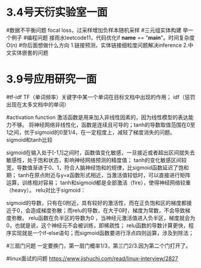 3.4号天衍实验室一面
==========
#数据不平衡问题
focal loss，过采样增加负样本随机采样
#三元组实体构建
举一个例子
#编程问题
接雨水leetcode11，代码优化if __name__ == "__main__"。时间复杂度O(n)
#你后面想做什么方向
1.链接预测，实体链接细粒度问题解决inference
2.中文实体嵌套的问题


3.9号应用研究一面
==========
#tf-idf
TF（单词频率）关键字中某一个单词在目标文档中出现的作用；
idf（惩罚出现在太多文档中的单词）


#activation function
激活函数是用来加入非线性因素的，因为线性模型的表达能力不够。
将神经网络非线性化，函数是连续且可导的；tanh的导数取值范围在0至1之间，优于sigmoid的0至1/4，在一定程度上，减轻了梯度消失的问题。
sigmoid和tanh比较

sigmoid在输入处于[-1,1]之间时，函数值变化敏感，一旦接近或者超出区间就失去敏感性，处于饱和状态，影响神经网络预测的精度值；
tanh的变化敏感区间较宽，导数值渐进于0、1，符合人脑神经饱和的规律，比sigmoid函数延迟了饱和期；
tanh在原点附近与y=x函数形式相近，当激活值较低时，可以直接进行矩阵运算，训练相对容易；
tanh和sigmoid都是全部激活（fire），使得神经网络较重（heavy）。
relu对比于sigmoid：

sigmoid的导数，只有在0附近，具有较好的激活性，而在正负饱和区的梯度都接近于0，会造成梯度弥散；而relu的导数，在大于0时，梯度为常数，不会导致梯度弥散。
relu函数在负半区的导数为0 ，当神经元激活值进入负半区，梯度就会为0，也就是说，这个神经元不会被训练，即稀疏性；
relu函数的导数计算更快，程序实现就是一个if-else语句；而sigmoid函数要进行浮点四则运算，涉及到除法；

#三扇门问题
一定要换门，第一扇门概率1/3，第三门2/3.因为第二个门打开了。

#linux面试的问题
https://www.jishuchi.com/read/linux-interview/2827





